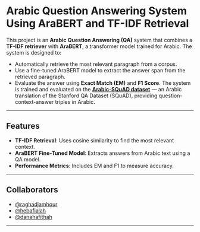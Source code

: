 # Arabic Question Answering System Using AraBERT and TF-IDF Retrieval

This project is an **Arabic Question Answering (QA)** system that combines a **TF-IDF retriever** with **AraBERT**, a transformer model trained for Arabic. The system is designed to:
- Automatically retrieve the most relevant paragraph from a corpus.
- Use a fine-tuned AraBERT model to extract the answer span from the retrieved paragraph.
- Evaluate the answer using **Exact Match (EM)** and **F1 Score**.
The system is trained and evaluated on the [**Arabic-SQuAD dataset**](https://huggingface.co/datasets/i0xs0/Arabic-SQuAD) — an Arabic translation of the Stanford QA Dataset (SQuAD), providing question-context-answer triples in Arabic.

---

##  Features

- **TF-IDF Retrieval**: Uses cosine similarity to find the most relevant context.
- **AraBERT Fine-Tuned Model**: Extracts answers from Arabic text using a QA model.
- **Performance Metrics**: Includes EM and F1 to measure accuracy.

---


##  Collaborators

- [@raghadjamhour](https://github.com/raghadjam)
- [@hebafialah](https://github.com/Fialah-heba)
- [@danahafithah](https://github.com/dana-hafitha)

---




